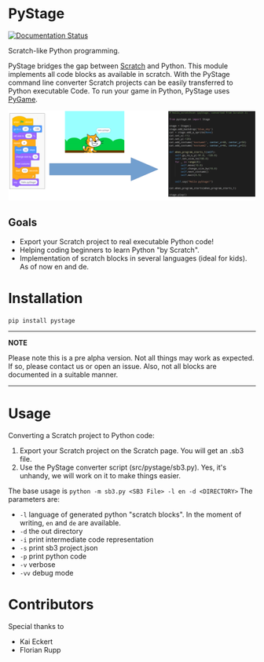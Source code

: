 # PyStage

[![Documentation Status](https://readthedocs.org/projects/pystage/badge/?version=latest)](https://pystage.readthedocs.io/en/latest/?badge=latest)

Scratch-like Python programming.

PyStage bridges the gap between [Scratch](https://scratch.mit.edu/) and Python. This module implements all code blocks
as available in scratch. With the PyStage command line converter Scratch projects can be easily
transferred to Python executable Code. To run your game in Python, PyStage uses [PyGame](https://www.pygame.org/news).

![test](docs/pystage.png)

## Goals
* Export your Scratch project to real executable Python code!
* Helping coding beginners to learn Python "by Scratch".
* Implementation of scratch blocks in several languages (ideal for kids). As of now en and de.

# Installation
```pip install pystage```

---
**NOTE**

Please note this is a pre alpha version. Not all things may work as expected. If so, please contact us or open an issue.
Also, not all blocks are documented in a suitable manner.

---

# Usage
Converting a Scratch project to Python code:
1. Export your Scratch project on the Scratch page. You will get an .sb3 file.
2. Use the PyStage converter script (src/pystage/sb3.py). Yes, it's unhandy, we will work on it to make things easier.

The base usage is ```python -m sb3.py <SB3 File> -l en -d <DIRECTORY>```
The parameters are:
* ```-l``` language of generated python "scratch blocks". In the moment of writing, ```en``` and ```de``` are available.
* ```-d``` the out directory
* ```-i``` print intermediate code representation
* ```-s``` print sb3 project.json
* ```-p``` print python code
* ```-v``` verbose
* ```-vv``` debug mode


# Contributors

Special thanks to
* Kai Eckert
* Florian Rupp
